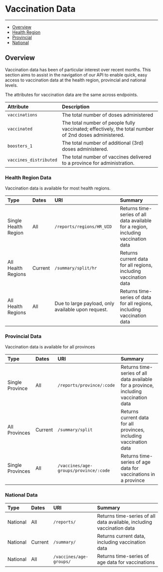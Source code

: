 # Vaccination Data

---

- [Overview](#basic)
- [Health Region](#hr)
- [Provincial](#provincial)
- [National](#national)

<a name="basic"></a>

## Overview

Vaccination data has been of particular interest over recent months. This section aims to assist in the navigation of our API to enable quick, easy access to vaccination data at the health region, provincial and national levels.

The attributes for vaccination data are the same across endpoints.

| Attribute | Description|
| :- | :- |
|`vaccinations`| The total number of doses administered| 
|`vaccinated`| The total number of people fully vaccinated; effectively, the total number of 2nd doses administered.| 
|`boosters_1`| The total number of additional (3rd) doses administered.| 
|`vaccines_distributed`| The total number of vaccines delivered to a province for administration.| 

<a name="hr"></a>
### Health Region Data
Vaccination data is available for most health regions.

| Type | Dates | URI | Summary |
| :- | :- |:- |:- |
| Single Health Region | All| `/reports/regions/HR_UID` |Returns time-series of all data available for a region, including vaccination data |
| All Health Regions | Current | `/summary/split/hr` |Returns current data for all regions, including vaccination data |
| All Health Regions | All |Due to large payload, only available upon request. |Returns time-series of data for all regions, including vaccination data |

<a name="provincial"></a>
### Provincial Data
Vaccination data is available for all provinces

| Type | Dates | URI | Summary |
| :- | :- |:- |:- |
| Single Province | All| `/reports/province/:code` |Returns time-series of all data available for a province, including vaccination data |
| All Provinces | Current | `/summary/split` |Returns current data for all provinces, including vaccination data |
| Single Provinces | All |`/vaccines/age-groups/province/:code` |Returns time-series of age data for vaccinations in a province |

<a name="national"></a>
### National Data

| Type | Dates | URI | Summary |
| :- | :- |:- |:- |
| National | All| `/reports/` |Returns time-series of all data available, including vaccination data |
| National | Current | `/summary/` |Returns current data, including vaccination data |
| National | All |`/vaccines/age-groups/` |Returns time-series of age data for vaccinations |





